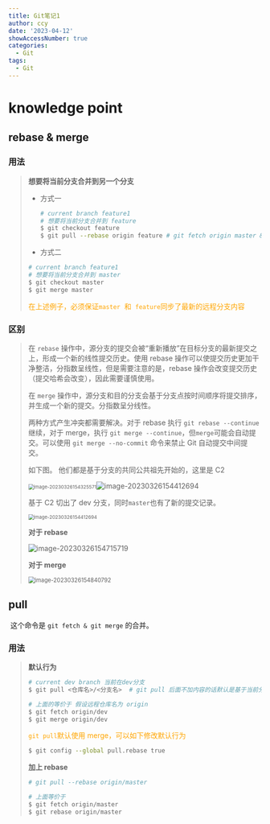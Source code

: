 ```yaml
---
title: Git笔记1
author: ccy
date: '2023-04-12'
showAccessNumber: true
categories:
  - Git
tags:
  - Git
---
```


# knowledge point

## rebase & merge

### 用法

> **想要将当前分支合并到另一个分支**
>
> - 方式一
>
>   ```bash
>   # current branch feature1
>   # 想要将当前分支合并到 feature
>   $ git checkout feature
>   $ git pull --rebase origin feature # git fetch origin master & git rebase origin/master 两条件命令的合并。
>   ```
>
> - 方式二
>
> ```bash
> # current branch feature1
> # 想要将当前分支合并到 master
> $ git checkout master
> $ git merge master
> ```
>
> <font color="orange">在上述例子，必须保证`master`  和  `feature`同步了最新的远程分支内容</font>

### 区别

> 在 `rebase` 操作中，源分支的提交会被“重新播放”在目标分支的最新提交之上，形成一个新的线性提交历史。使用 rebase 操作可以使提交历史更加干净整洁，分指数呈线性，但是需要注意的是，rebase 操作会改变提交历史（提交哈希会改变），因此需要谨慎使用。
>
> 在 `merge` 操作中，源分支和目的分支会基于分支点按时间顺序将提交排序，并生成一个新的提交。分指数呈分线性。
>
> 两种方式产生冲突都需要解决。对于 rebase 执行 `git rebase --continue` 继续，对于 merge，执行 `git merge --continue`，但`merge`可能会自动提交。可以使用 `git merge --no-commit` 命令来禁止 Git 自动提交中间提交。
>
> 如下图。 他们都是基于分支的共同公共祖先开始的，这里是 C2
>
> <img src="https://cdn.jsdelivr.net/gh/FrancisSaber/image/markdown-Image202303261543796.png" alt="image-20230326154325571" style="zoom:67%;" />![image-20230326154412694](https://cdn.jsdelivr.net/gh/FrancisSaber/image/markdown-Image202303261544787.png)
>
> 基于 C2 切出了 dev 分支，同时`master`也有了新的提交记录。
>
> <img src="https://cdn.jsdelivr.net/gh/FrancisSaber/image/markdown-Image202303261544787.png" alt="image-20230326154412694" style="zoom:67%;" />
>
> **对于 rebase**
>
> ![image-20230326154715719](https://cdn.jsdelivr.net/gh/FrancisSaber/image/markdown-Image202303261547806.png)
>
> **对于 merge**
>
> <img src="https://cdn.jsdelivr.net/gh/FrancisSaber/image/markdown-Image202303261548888.png" alt="image-20230326154840792" style="zoom:80%;" />

## pull

​ 这个命令是 `git fetch & git merge` 的合并。

### 用法

> **默认行为**
>
> ```bash
> # current dev branch 当前在dev分支
> $ git pull <仓库名>/<分支名>  # git pull 后面不加内容的话默认是基于当前分支
> ```
>
> ```bash
> # 上面的等价于 假设远程仓库名为 origin
> $ git fetch origin/dev
> $ git merge origin/dev
> ```
>
> <font color="orange">`git pull`默认使用 merge，可以如下修改默认行为</font>
>
> ```bash
> $ git config --global pull.rebase true
> ```
>
> **加上 rebase**
>
> ```bash
> # git pull --rebase origin/master
> ```
>
> ```bash
> # 上面等价于
> $ git fetch origin/master
> $ git rebase origin/master
> ```
